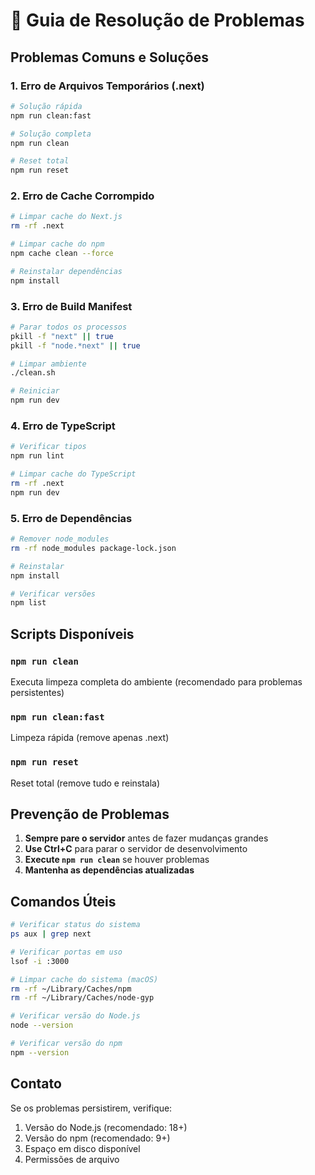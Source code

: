 # 🚨 Guia de Resolução de Problemas

## Problemas Comuns e Soluções

### 1. Erro de Arquivos Temporários (.next)
```bash
# Solução rápida
npm run clean:fast

# Solução completa
npm run clean

# Reset total
npm run reset
```

### 2. Erro de Cache Corrompido
```bash
# Limpar cache do Next.js
rm -rf .next

# Limpar cache do npm
npm cache clean --force

# Reinstalar dependências
npm install
```

### 3. Erro de Build Manifest
```bash
# Parar todos os processos
pkill -f "next" || true
pkill -f "node.*next" || true

# Limpar ambiente
./clean.sh

# Reiniciar
npm run dev
```

### 4. Erro de TypeScript
```bash
# Verificar tipos
npm run lint

# Limpar cache do TypeScript
rm -rf .next
npm run dev
```

### 5. Erro de Dependências
```bash
# Remover node_modules
rm -rf node_modules package-lock.json

# Reinstalar
npm install

# Verificar versões
npm list
```

## Scripts Disponíveis

### `npm run clean`
Executa limpeza completa do ambiente (recomendado para problemas persistentes)

### `npm run clean:fast`
Limpeza rápida (remove apenas .next)

### `npm run reset`
Reset total (remove tudo e reinstala)

## Prevenção de Problemas

1. **Sempre pare o servidor** antes de fazer mudanças grandes
2. **Use Ctrl+C** para parar o servidor de desenvolvimento
3. **Execute `npm run clean`** se houver problemas
4. **Mantenha as dependências atualizadas**

## Comandos Úteis

```bash
# Verificar status do sistema
ps aux | grep next

# Verificar portas em uso
lsof -i :3000

# Limpar cache do sistema (macOS)
rm -rf ~/Library/Caches/npm
rm -rf ~/Library/Caches/node-gyp

# Verificar versão do Node.js
node --version

# Verificar versão do npm
npm --version
```

## Contato

Se os problemas persistirem, verifique:
1. Versão do Node.js (recomendado: 18+)
2. Versão do npm (recomendado: 9+)
3. Espaço em disco disponível
4. Permissões de arquivo
